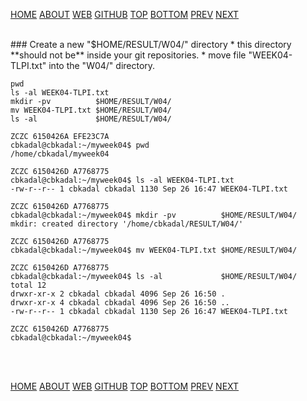 ---
---

[HOME](index.md)
[ABOUT](README.md)
[WEB](https://osp4diss.vlsm.org/)
[GITHUB](https://github.com/UI-FASILKOM-OS/osp4diss/)
[TOP](#)
[BOTTOM](#endofpage)
[PREV](W04-02.md)
[NEXT](index.md#idx0704)

<br>
### Create a new "$HOME/RESULT/W04/" directory
* this directory **should not be** inside your git repositories.
* move file "WEEK04-TLPI.txt" into the "W04/" directory.

```
pwd
ls -al WEEK04-TLPI.txt
mkdir -pv          $HOME/RESULT/W04/
mv WEEK04-TLPI.txt $HOME/RESULT/W04/
ls -al             $HOME/RESULT/W04/

```

```
ZCZC 6150426A EFE23C7A
cbkadal@cbkadal:~/myweek04$ pwd
/home/cbkadal/myweek04

ZCZC 6150426D A7768775
cbkadal@cbkadal:~/myweek04$ ls -al WEEK04-TLPI.txt
-rw-r--r-- 1 cbkadal cbkadal 1130 Sep 26 16:47 WEEK04-TLPI.txt

ZCZC 6150426D A7768775
cbkadal@cbkadal:~/myweek04$ mkdir -pv          $HOME/RESULT/W04/
mkdir: created directory '/home/cbkadal/RESULT/W04/'

ZCZC 6150426D A7768775
cbkadal@cbkadal:~/myweek04$ mv WEEK04-TLPI.txt $HOME/RESULT/W04/

ZCZC 6150426D A7768775
cbkadal@cbkadal:~/myweek04$ ls -al             $HOME/RESULT/W04/
total 12
drwxr-xr-x 2 cbkadal cbkadal 4096 Sep 26 16:50 .
drwxr-xr-x 4 cbkadal cbkadal 4096 Sep 26 16:50 ..
-rw-r--r-- 1 cbkadal cbkadal 1130 Sep 26 16:47 WEEK04-TLPI.txt

ZCZC 6150426D A7768775
cbkadal@cbkadal:~/myweek04$

```

<br id="endofpage"><br>

[HOME](index.md)
[ABOUT](README.md)
[WEB](https://osp4diss.vlsm.org/)
[GITHUB](https://github.com/UI-FASILKOM-OS/osp4diss/)
[TOP](#)
[BOTTOM](#endofpage)
[PREV](W04-02.md)
[NEXT](index.md#idx0704)
<br>

